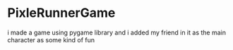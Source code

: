 # PixleRunnerGame
 i made a game using pygame library and i added my friend in it as the main character as some kind of fun 
